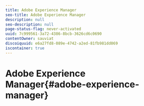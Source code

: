 ```yaml
---
title: Adobe Experience Manager
seo-title: Adobe Experience Manager
description: null
seo-description: null
page-status-flag: never-activated
uuid: 7c999561-3a72-4386-8bcb-3626cd6c0690
contentOwner: sauviat
discoiquuid: e6a27fd8-089e-4742-a2ed-81fb981dd069
iscontainer: true
---
```


# Adobe Experience Manager{#adobe-experience-manager}

